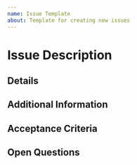 ```yaml
---
name: Issue Template
about: Template for creating new issues
---
```


# Issue Description

## Details

## Additional Information

## Acceptance Criteria

## Open Questions
